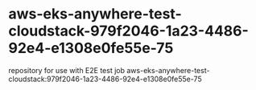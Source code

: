 # aws-eks-anywhere-test-cloudstack-979f2046-1a23-4486-92e4-e1308e0fe55e-75
repository for use with E2E test job aws-eks-anywhere-test-cloudstack:979f2046-1a23-4486-92e4-e1308e0fe55e-75
